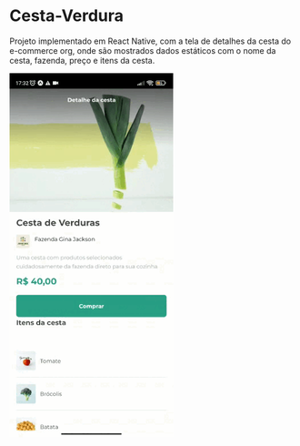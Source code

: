 # Cesta-Verdura
Projeto implementado em React Native, com a tela de detalhes da cesta do e-commerce org, onde são mostrados dados estáticos com o nome da cesta, fazenda, preço e itens da cesta.


![ReactNative](https://github.com/CarlosAlexFO/ReactNative_Cesta-Verdura/blob/main/ReactNative.gif)
